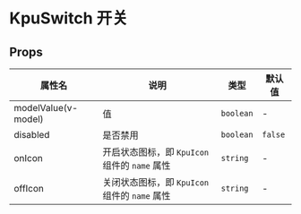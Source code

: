 # KpuSwitch 开关

## Props

| 属性名              | 说明                                         | 类型      | 默认值  |
| ------------------- | -------------------------------------------- | --------- | ------- |
| modelValue(v-model) | 值                                           | `boolean` | -       |
| disabled            | 是否禁用                                     | `boolean` | `false` |
| onIcon              | 开启状态图标，即 `KpuIcon` 组件的 `name` 属性 | `string`  | -       |
| offIcon             | 关闭状态图标，即 `KpuIcon` 组件的 `name` 属性 | `string`  | -       |
